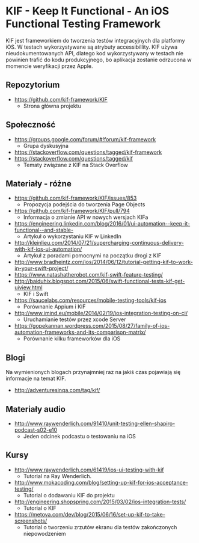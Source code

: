 # KIF - Keep It Functional - An iOS Functional Testing Framework
KIF jest frameworkiem do tworzenia testów integracyjnych dla platformy iOS. W testach wykorzystywane są atrybuty accessibillity.
KIF używa nieudokumentowanych API, dlatego kod wykorzystywany w testach nie powinien trafić do kodu produkcyjnego, bo aplikacja zostanie odrzucona w momencie weryfikacji przez Apple. 


## Repozytorium

* https://github.com/kif-framework/KIF
    * Strona główna projektu

## Społeczność

* https://groups.google.com/forum/#!forum/kif-framework
    * Grupa dyskusyjna
* https://stackoverflow.com/questions/tagged/kif-framework
* https://stackoverflow.com/questions/tagged/kif
    * Tematy związane z KIF na Stack Overflow

## Materiały - różne

* https://github.com/kif-framework/KIF/issues/853
    * Propozycja podejścia do tworzenia Page Objects
* https://github.com/kif-framework/KIF/pull/794
    * Informacja o zmianie API w nowych wersjach KIFa
* https://engineering.linkedin.com/blog/2016/01/ui-automation--keep-it-functional--and-stable-
    * Artykuł o wykorzystaniu KIF w LinkedIn
* http://kleinlieu.com/2014/07/21/supercharging-continuous-delivery-with-kif-ios-ui-automation/
    * Artykuł z poradami pomocnymi na początku drogi z KIF
* http://www.bradheintz.com/ios/2014/06/12/tutorial-getting-kif-to-work-in-your-swift-project/
* https://www.natashatherobot.com/kif-swift-feature-testing/
* http://baiduhix.blogspot.com/2015/06/swift-functional-tests-kif-get-uiview.html
    * KIF i Swift
* https://saucelabs.com/resources/mobile-testing-tools/kif-ios
    * Porównanie Appium i KIF
* http://www.imind.eu/mobile/2014/02/19/ios-integration-testing-on-ci/
    * Uruchamianie testów przez xcode Server
* https://gopekannan.wordpress.com/2015/08/27/family-of-ios-automation-frameworks-and-its-comparison-matrix/
    * Porównanie kilku frameworków dla iOS

## Blogi
Na wymienionych blogach przynajmniej raz na jakiś czas pojawiają się informacje na temat KIF.

* http://adventuresinqa.com/tag/kif/

## Materiały audio

* http://www.raywenderlich.com/91410/unit-testing-ellen-shapiro-podcast-s02-e10
    * Jeden odcinek podcastu o testowaniu na iOS

## Kursy

* http://www.raywenderlich.com/61419/ios-ui-testing-with-kif
    * Tutorial na Ray Wenderlich.
* http://www.mokacoding.com/blog/setting-up-kif-for-ios-acceptance-testing/
    * Tutorial o dodawaniu KIF do projektu
* http://engineering.shopspring.com/2015/03/02/ios-integration-tests/
    * Tutorial o KIF
* https://metova.com/dev/blog/2015/06/16/set-up-kif-to-take-screenshots/
    * Tutorial o tworzeniu zrzutów ekranu dla testów zakończonych niepowodzeniem
